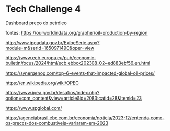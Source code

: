 # Tech Challenge 4
Dashboard preço do petróleo

fontes: https://ourworldindata.org/grapher/oil-production-by-region

http://www.ipeadata.gov.br/ExibeSerie.aspx?module=m&serid=1650971490&oper=view

https://www.ecb.europa.eu/pub/economic-bulletin/focus/2024/html/ecb.ebbox202308_02~ed883ebf56.en.html

https://synergenog.com/top-6-events-that-impacted-global-oil-prices/

https://en.wikipedia.org/wiki/OPEC

https://www.ipea.gov.br/desafios/index.php?option=com_content&view=article&id=2083:catid=28&Itemid=23

https://www.spglobal.com/

https://agenciabrasil.ebc.com.br/economia/noticia/2023-12/entenda-como-os-precos-dos-combustiveis-variaram-em-2023
